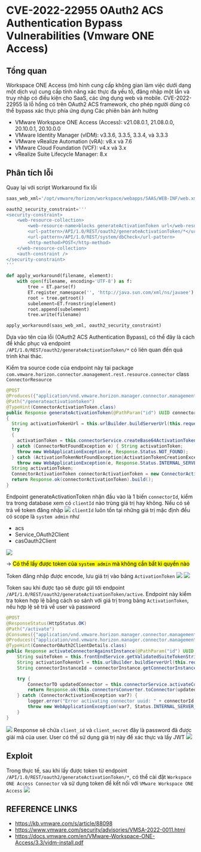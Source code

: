 # CVE-2022-22955 OAuth2 ACS Authentication Bypass Vulnerabilities (Vmware ONE Access)

## Tổng quan
Workspace ONE Access (mô hình cung cấp không gian làm việc dưới dạng một dịch vụ) cung cấp tính năng xác thực đa yếu tố, đăng nhập một lần và truy nhập có điều kiện cho SaaS, các ứng dụng web và mobile. CVE-2022-22955 là lỗ hổng có trên OAuth2 ACS framework, cho phép người dùng có thể bypass xác thực phía ứng dụng
Các phiên bản ảnh hưởng

- VMware Workspace ONE Access (Access): v21.08.0.1, 21.08.0.0, 20.10.0.1, 20.10.0.0
- VMware Identity Manager (vIDM): v3.3.6, 3.3.5, 3.3.4, và 3.3.3
- VMware vRealize Automation (vRA): v8.x và 7.6
- VMware Cloud Foundation (VCF): v4.x và 3.x
- vRealize Suite Lifecycle Manager: 8.x

## Phân tích lỗi
Quay lại với script Workaround fix lỗi
```python
saas_web_xml='/opt/vmware/horizon/workspace/webapps/SAAS/WEB-INF/web.xml'
```
```python
oauth2_security_constraint='''
<security-constraint>
	<web-resource-collection>
		<web-resource-name>blocks generateActivationToken url</web-resource-name>
		<url-pattern>/API/1.0/REST/oauth2/generateActivationToken/*</url-pattern>
        <url-pattern>/API/1.0/REST/system/dbCheck</url-pattern>
        <http-method>POST</http-method>
	</web-resource-collection>
	<auth-constraint />
</security-constraint>
'''
```
```python
def apply_workaround(filename, element):
    with open(filename, encoding='UTF-8') as f:
        tree = ET.parse(f)
        ET.register_namespace('', 'http://java.sun.com/xml/ns/javaee')
        root = tree.getroot()
        subelement=ET.fromstring(element)
        root.append(subelement)
        tree.write(filename)

apply_workaround(saas_web_xml, oauth2_security_constraint)
```
Dựa vào tên của lỗi (OAuth2 ACS Authentication Bypass), có thể đây là cách để khắc phục và endpoint `/API/1.0/REST/oauth2/generateActivationToken/*` có liên quan đến quá trình khai thác.

Kiểm tra source code của endpoint này tại package `com.vmware.horizon.connector.management.rest.resource.connector` class `ConnectorResource`
```java
@POST
@Produces({"application/vnd.vmware.horizon.manager.connector.management.connectorActivationToken+json"})
@Path("/generateactivationtoken")
@TypeHint(ConnectorActivationToken.class)
public Response generateActivationToken(@PathParam("id") UUID connectorId)
{
  String activationTokenUrl = this.urlBuilder.buildServerUrl(this.request, getOrgName().toLowerCase(), "/");
  try
  {
    activationToken = this.connectorService.createBase64ActivationTokenStr(getOrgName(), connectorId, activationTokenUrl);
  } catch (ConnectorNotFoundException e) { String activationToken;
    throw new WebApplicationException(e, Response.Status.NOT_FOUND);
  } catch (ActivationTokenNotFoundException|ActivationTokenCreationException e) {
    throw new WebApplicationException(e, Response.Status.INTERNAL_SERVER_ERROR); }
  String activationToken;
  ConnectorActivationToken connectorActivationToken = new ConnectorActivationToken(activationToken);
  return Response.ok(connectorActivationToken).build();
}  
```
Endpoint generateActivationToken nhận đầu vào là 1 biến `connectorId`, kiểm tra trong database xem có `clientId` nào trùng giá trị hay không. Nếu có sẽ trả về token đăng nhập
![](./img/1.png)
`clientId` luôn tồn tại những giá trị mặc định đều có scope là `system admin` như
- acs
- Service_OAuth2Client
- casOauth2Client

![](./img/2.png)

&rarr; <mark>Có thể lấy được token của `system admin` mà không cần bất kì quyền nào</mark>

Token đăng nhập được encode, lưu giá trị vào bảng `ActivationToken` 
![](./img/token_decode.png)
![](./img/ActiveTokenTable.png)

Token sau khi được tạo sẽ được gửi tới endpoint `/API/1.0/REST/oauth2/generateActivationToken/active`. Endpoint này kiểm tra token hợp lệ bằng cách so sánh với giá trị trong bảng `ActivationToken`, nếu hợp lệ sẽ trả về user và password

```java
@POST
@ResponseStatus(HttpStatus.OK)
@Path("/activate")
@Consumes({"application/vnd.vmware.horizon.manager.connector.management.connectorinstance+json"})
@Produces({"application/vnd.vmware.horizon.manager.connector.management.connector+json"})
@TypeHint(ConnectorOAuth2ClientDetails.class)
public Response activateConnectorAgainstInstance(@PathParam("id") UUID connectorId, @Nonnull ConnectorInstance connectorInstance) {
    String suiteToken = this.frontEndService.getValidatedSuiteTokenStringFromRequest(this.request);
    String activationTokenUrl = this.urlBuilder.buildServerUrl(this.request, this.getOrgName().toLowerCase(), "/");
    String connectorInstanceId = connectorInstance.getConnectorInstanceTO().getInstanceId();

    try {
        ConnectorTO updatedConnector = this.connectorService.activateConnectorOnInstance(this.getOrgName(), suiteToken, connectorId, connectorInstanceId, activationTokenUrl);
        return Response.ok(this.connectorsConverter.toConnector(updatedConnector, this.getOrgName())).build();
    } catch (ConnectorActivationException var7) {
        logger.error("Error activating connector uuid: " + connectorId + " instanceId: " + connectorInstanceId, var7);
        throw new WebApplicationException(var7, Status.INTERNAL_SERVER_ERROR);
    }
}
```
![](./img/request_active.png)
Response sẽ chứa `client_id` và `client_secret` đây là password đã được giải mã của user. User có thể sử dụng giá trị này để xác thực và lấy JWT
![](./img/response_active.png)

## Exploit
Trong thực tế, sau khi lấy được token từ endpoint `/API/1.0/REST/oauth2/generateActivationToken/*`, có thể cài đặt `Workspace ONE Access Connector` và sử dụng token để kết nối với `VMware Workspace ONE Access` 
![](./img/connector.png)

## REFERENCE LINKS 
- https://kb.vmware.com/s/article/88098
- https://www.vmware.com/security/advisories/VMSA-2022-0011.html
- https://docs.vmware.com/en/VMware-Workspace-ONE-Access/3.3/vidm-install.pdf

